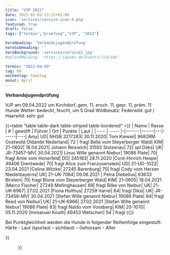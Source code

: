 ```yaml
---
title: "VJP 2022"
date: 2021-02-03:13:22+01:00
icon: 'services/service-icon-4.png'
featured: true
draft: false
tags: ["termin","pruefung","VJP", "2022"]

heroHeading: 'Verbandsjugendprüfung'
heroSubHeading: ''
heroBackground: 'services/service2.jpg'
#onlineMeldung: 'https://japa4u.de/Events/?id=104'

termin: "2022-04-09"
tag: 09
wochentag: Samstag
monat: April
---
```


**Verbandsjugendprüfung**  

VJP am 09.04.2022 um Kirchdorf, gem. 11, ersch. 11, gepr. 11, präm. 11 Hunde
Wetter: bedeckt, feucht, um 5 Grad  Wildbesatz: Federwild: gut / Haarwild: sehr gut


{{<table "table table-dark table-striped table-bordered" >}}
 | Name | Rasse | # | gewölft | Führer | Ort | Punkte | Laut |
  | ---- | ----- |-|-------|------|---|------|----|
Amy| UD| NHSB 3217283| 30.11.2020| Tom Kiewiet| 9682RM Oostwold Oldambt Nederland| 72 | fragl
Bella vom Steyerberger Wald| KlM| 21-0602| 18.04.2021| Johann Reiswich| 31592 Stolzenau| 72| spl
Deks| UK| JR-73457-MV| 30.04.2021| Linus Wille genannt Niebur| 19086 Plate| 70| fragl
Amie vom Honerfeld| DD| 245183| 28.11.2020 |Cord-Hinrich Hespe| 49406 Drentwede| 70| fragl
Alice zum Franzosenstein| UD| 21-UD-1022| 23.04.2021 |Celina Witzke| 27245 Barenburg| 70| fragl
Cody vom Herzen Niederbayerns| UK| 21-UK-7084| 09.06.2021 | Petra Diebelius| 63633 Birstein| 70| fragl
Bluna vom Steyerberger Wald| KlM| 21-0605| 18.04.2021 |Marco Fischer| 27249 Mellinghausen| 69| fragl
Rilke von Neibur| UK| 21-UK-6967| 27.02.2021 |Fiona Holthus| 27259 Varrel| 64| fragl
Diksi| UK| JR-73458-MV| 30.04.2021 |Stefan Wille genannt Niebur| 19086 Plate| 64| fragl
Reed von Neibur| UK| 21-UK-6966| 27.02.2021 |Stefan Wille genannt Niebur| 19086 Plate| 63| fragl
Naldo vom Vossberg| KlM| 20-1070| 05.11.2020 |Immanuel Knuth| 49453 Wetschen| 54 | fragl
{{</table>}}

Bei Punktgleichheit werden die Hunde in folgender Reihenfolge eingestuft:
Härte - Laut (spurlaut – sichtlaut) – Gehorsam - Alter

{{<figure class="no-photoswipe fullwidth" src="/images/pruefungen/vjp2022_1.jpg">}}
